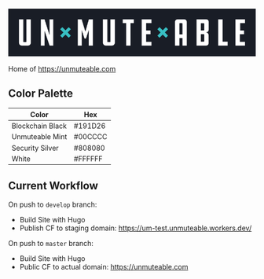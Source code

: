 ![Unmuteable Logo](/branding/Unmuteable_Primary.png)

Home of https://unmuteable.com

## Color Palette

| Color            | Hex     |
| ---              | ---     |
| Blockchain Black | #191D26 |
| Unmuteable Mint  | #00CCCC |
| Security Silver  | #808080 |
| White            | #FFFFFF |

## Current Workflow

On push to `develop` branch:

- Build Site with Hugo
- Publish CF to staging domain: https://um-test.unmuteable.workers.dev/

On push to `master` branch:

- Build Site with Hugo
- Public CF to actual domain: https://unmuteable.com
